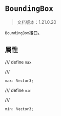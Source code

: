 # `BoundingBox`

> 文档版本：1.21.0.20

`BoundingBox`接口。

## 属性

/// define
`max`


///

```js
max: Vector3;
```


/// define
`min`


///

```js
min: Vector3;
```

